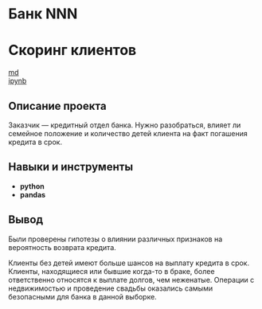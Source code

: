 # Банк NNN
# Скоринг клиентов

[md](https://github.com/MironRodionoff/yandex_practicum/edit/main/Project_01/README%20.md)   
[ipynb](https://github.com/MironRodionoff/yandex_practicum/blob/main/Project_01/Project_01.ipynb)

## Описание проекта

Заказчик — кредитный отдел банка. Нужно разобраться, влияет ли семейное положение и количество детей клиента на факт погашения кредита в срок. 


## Навыки и инструменты

- **python**
- **pandas**



## Вывод

Были проверены гипотезы о влиянии различных признаков на вероятность возврата кредита.

Клиенты без детей имеют больше шансов на выплату кредита в срок.
Клиенты, находящиеся или бывшие когда-то в браке, более ответственно относятся к выплате долгов, чем неженатые.
Операции с недвижимостью и проведение свадьбы оказались самыми безопасными для банка в данной выборке.
